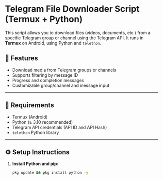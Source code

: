 
# Telegram File Downloader Script (Termux + Python)

This script allows you to download files (videos, documents, etc.) from a specific Telegram group or channel using the Telegram API. It runs in **Termux** on Android, using Python and `telethon`.

## 📌 Features

- Download media from Telegram groups or channels
- Supports filtering by message ID
- Progress and completion messages
- Customizable group/channel and message input

---

## 🧰 Requirements

- Termux (Android)
- Python (≥ 3.10 recommended)
- Telegram API credentials (API ID and API Hash)
- `telethon` Python library

---

## ⚙️ Setup Instructions

1. **Install Python and pip:**
   ```bash
   pkg update && pkg install python -y
